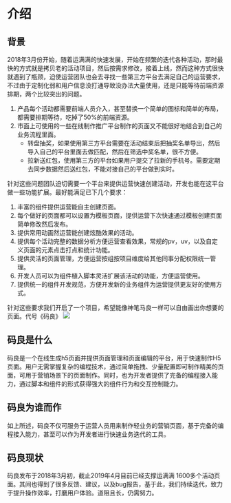 # 介绍
## 背景
2018年3月份开始，随着运满满的快速发展，开始在频繁的迭代各种活动，那时最快的方式就是拷贝老的活动项目，然后按需求修改，接着上线，然而这种方式很快就遇到了瓶颈，迫使运营团队也会去寻找一些第三方平台去满足自己的运营要求，不过由于定制化弱和用户信息没打通导致没办法大量使用，还是只能等待前端资源排期，两个比较突出的问题。

1. 产品每个活动都需要前端人员介入，甚至替换一个简单的图标和简单的布局，都需要排期等待，吃掉了50%的前端资源。  
2. 市面上可使用的一些在线制作推广平台制作的页面又不能很好地结合到自己的业务流程里面。
    * 转盘抽奖，如果使用第三方平台需要在活动结束后把抽奖名单导出，然后导入自己的平台里面去做匹配，然后在筛选中奖名单，很不方便。
    * 拉新送红包，使用第三方的平台如果用户提交了拉新的手机号。需要定期去同步数据然后送红包，不能对接自己的平台做到实时。

针对这些问题团队迫切需要一个平台来提供运营快速创建活动，开发也能在这平台做一些功能扩展。最好能满足已下几个要求：

1. 丰富的组件提供运营能自主创建页面。
2. 每个做好的页面都可以设置为模板页面，提供运营下次快速通过模板创建页面简单修改然后发布。
3. 提供常用动画然运营能创建炫酷效果的活动。
4. 提供每个活动完整的数据分析方便运营查看效果，常规的pv，uv，以及自定义页面的元素点击打点和统计功能。
5. 提供灵活的页面管理，方便运营按组按项目维度给其他同事分配权限统一管理。
6. 开发人员可以为组件植入脚本灵活扩展该活动的功能，方便运营使用。
7. 提供统一的组件开发规范，方便开发新的业务组件为运营提供更友好的使用方式。

针对这些要求我们开启了一个项目，希望能像神笔马良一样可以自由画出你想要的页面。代号《码良》
![](https://ymm-maliang.oss-cn-hangzhou.aliyuncs.com/ymm-maliang/access/ymm_1539588655850.png)

## 码良是什么

码良是一个在线生成h5页面并提供页面管理和页面编辑的平台，用于快速制作H5页面。用户无需掌握复杂的编程技术，通过简单拖拽、少量配置即可制作精美的页面，可用于营销场景下的页面制作。同时，也为开发者提供了完备的编程接入能力，通过脚本和组件的形式获得强大的组件行为和交互控制能力。

## 码良为谁而作

如上所述，码良不仅可服务于运营人员用来制作轻业务的营销页面，基于完备的编程接入能力，甚至可以作为开发者进行快速业务迭代的工具。

## 码良现状

码良发布于2018年3月初，截止2019年4月目前已经支撑运满满 1600多个活动页面。其间也得到了很多反馈、建议，以及bug报告，基于此，我们持续迭代，致力于提升操作效率，打磨用户体验。道阻且长，仍需努力。
